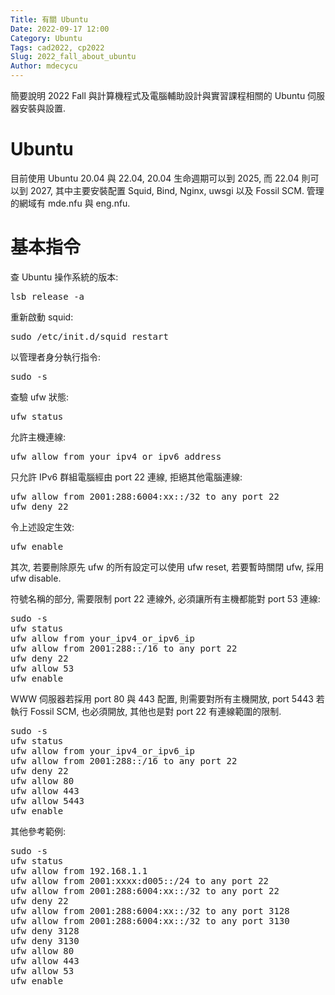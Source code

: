 ```yaml
---
Title: 有關 Ubuntu
Date: 2022-09-17 12:00
Category: Ubuntu
Tags: cad2022, cp2022
Slug: 2022_fall_about_ubuntu
Author: mdecycu
---
```


簡要說明 2022 Fall 與計算機程式及電腦輔助設計與實習課程相關的 Ubuntu 伺服器安裝與設置.

<!-- PELICAN_END_SUMMARY -->

Ubuntu
====

目前使用 Ubuntu 20.04 與 22.04, 20.04 生命週期可以到 2025, 而 22.04 則可以到 2027, 其中主要安裝配置 Squid, Bind, Nginx, uwsgi 以及 Fossil SCM. 管理的網域有 mde.nfu 與 eng.nfu.

基本指令
====

查 Ubuntu 操作系統的版本:

<pre class="brush: jscript">
lsb_release -a 
</pre>

重新啟動 squid:

<pre class="brush: jscript">
sudo /etc/init.d/squid restart
</pre>

以管理者身分執行指令:

<pre class="brush: jscript">
sudo -s 
</pre>

查驗 ufw 狀態:

<pre class="brush: jscript">
ufw status
</pre>

允許主機連線:

<pre class="brush: jscript">
ufw allow from your_ipv4_or_ipv6_address
</pre>

只允許 IPv6 群組電腦經由 port 22 連線, 拒絕其他電腦連線:

<pre class="brush: jscript">
ufw allow from 2001:288:6004:xx::/32 to any port 22
ufw deny 22
</pre>

令上述設定生效:

<pre class="brush: jscript">
ufw enable
</pre>

其次, 若要刪除原先 ufw 的所有設定可以使用 ufw reset, 若要暫時關閉 ufw, 採用 ufw disable.

符號名稱的部分, 需要限制 port 22 連線外, 必須讓所有主機都能對 port 53 連線:

<pre class="brush: jscript">
sudo -s 
ufw status
ufw allow from your_ipv4_or_ipv6_ip
ufw allow from 2001:288::/16 to any port 22
ufw deny 22
ufw allow 53
ufw enable
</pre>

WWW 伺服器若採用 port 80 與 443 配置, 則需要對所有主機開放, port 5443 若執行 Fossil SCM, 也必須開放, 其他也是對 port 22 有連線範圍的限制.

<pre class="brush: jscript">
sudo -s 
ufw status
ufw allow from your_ipv4_or_ipv6_ip
ufw allow from 2001:288::/16 to any port 22
ufw deny 22
ufw allow 80
ufw allow 443
ufw allow 5443
ufw enable
</pre>

其他參考範例:

<pre class="brush: jscript">
sudo -s
ufw status
ufw allow from 192.168.1.1
ufw allow from 2001:xxxx:d005::/24 to any port 22
ufw allow from 2001:288:6004:xx::/32 to any port 22
ufw deny 22
ufw allow from 2001:288:6004:xx::/32 to any port 3128
ufw allow from 2001:288:6004:xx::/32 to any port 3130
ufw deny 3128
ufw deny 3130
ufw allow 80
ufw allow 443
ufw allow 53
ufw enable
</pre>
